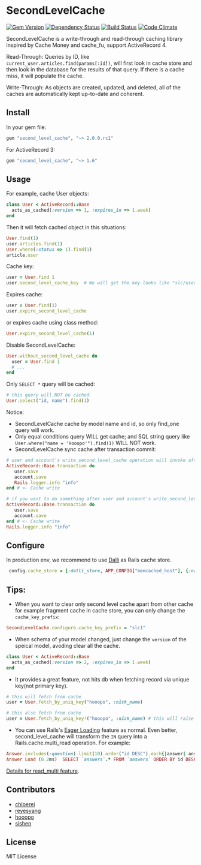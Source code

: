 # SecondLevelCache

[![Gem Version](https://badge.fury.io/rb/second_level_cache.png)](http://badge.fury.io/rb/second_level_cache)
[![Dependency Status](https://gemnasium.com/hooopo/second_level_cache.png)](https://gemnasium.com/hooopo/second_level_cache)
[![Build Status](https://travis-ci.org/hooopo/second_level_cache.png?branch=master)](https://travis-ci.org/hooopo/second_level_cache)
[![Code Climate](https://codeclimate.com/github/hooopo/second_level_cache.png)](https://codeclimate.com/github/hooopo/second_level_cache)

SecondLevelCache is a write-through and read-through caching library inspired by Cache Money and cache_fu, support ActiveRecord 4.

Read-Through: Queries by ID, like `current_user.articles.find(params[:id])`, will first look in cache store and then look in the database for the results of that query. If there is a cache miss, it will populate the cache.

Write-Through: As objects are created, updated, and deleted, all of the caches are automatically kept up-to-date and coherent.


## Install

In your gem file:

```ruby
gem "second_level_cache", "~> 2.0.0.rc1"
```

For ActiveRecord 3:

```ruby
gem "second_level_cache", "~> 1.6"
```

## Usage

For example, cache User objects:

```ruby
class User < ActiveRecord::Base
  acts_as_cached(:version => 1, :expires_in => 1.week)
end
```

Then it will fetch cached object in this situations:

```ruby
User.find(1)
user.articles.find(1)
User.where(:status => 1).find(1)
article.user
```

Cache key:

```ruby
user = User.find 1
user.second_level_cache_key  # We will get the key looks like "slc/user/1/0"
```

Expires cache:

```ruby
user = User.find(1)
user.expire_second_level_cache
```
or expires cache using class method:
```ruby
User.expire_second_level_cache(1)
```

Disable SecondLevelCache:

```ruby
User.without_second_level_cache do
  user = User.find 1
  # ...
end
```

Only `SELECT *` query will be cached:

```ruby
# this query will NOT be cached
User.select("id, name").find(1)
```

Notice:

* SecondLevelCache cache by model name and id, so only find_one query will work.
* Only equal conditions query WILL get cache; and SQL string query like `User.where("name = 'Hooopo'").find(1)` WILL NOT work.
* SecondLevelCache sync cache after transaction commit:

```ruby
# user and account's write_second_level_cache operation will invoke after the logger.
ActiveRecord::Base.transaction do
   user.save
   account.save
   Rails.logger.info "info"
end # <- Cache write 

# if you want to do something after user and account's write_second_level_cache operation, do this way:
ActiveRecord::Base.transaction do
   user.save
   account.save
end # <- Cache write 
Rails.logger.info "info"
```

## Configure

In production env, we recommend to use [Dalli](https://github.com/mperham/dalli) as Rails cache store.
```ruby
 config.cache_store = [:dalli_store, APP_CONFIG["memcached_host"], {:namespace => "ns", :compress => true}]
```

## Tips: 

* When you want to clear only second level cache apart from other cache for example fragment cache in cache store,
you can only change the `cache_key_prefix`:

```ruby
SecondLevelCache.configure.cache_key_prefix = "slc1"
```
* When schema of your model changed, just change the `version` of the speical model, avoding clear all the cache.

```ruby
class User < ActiveRecord::Base
  acts_as_cached(:version => 2, :expires_in => 1.week)
end
```

* It provides a great feature, not hits db when fetching record via unique key(not primary key). 

```ruby
# this will fetch from cache
user = User.fetch_by_uniq_key("hooopo", :nick_name)

# this also fetch from cache
user = User.fetch_by_uniq_key!("hooopo", :nick_name) # this will raise `ActiveRecord::RecordNotFound` Exception when nick name not exists.
```

* You can use Rails's [Eager Loading](http://guides.rubyonrails.org/active_record_querying.html#eager-loading-associations) feature as normal. Even better, second_level_cache will transform the `IN` query into a Rails.cache.multi_read operation. For example:

```ruby
Answer.includes(:question).limit(10).order("id DESC").each{|answer| answer.question.title}
Answer Load (0.2ms)  SELECT `answers`.* FROM `answers` ORDER BY id DESC LIMIT 10 # Only one SQL query and one Rails.cache.read_multi fetching operation.
```
[Details for read_multi feature](http://hooopo.writings.io/articles/a9cae5e0).

## Contributors

* [chloerei](https://github.com/chloerei)
* [reyesyang](https://github.com/reyesyang)
* [hooopo](https://github.com/hooopo)
* [sishen](https://github.com/sishen)

## License

MIT License
